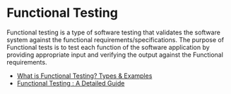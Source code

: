 # Functional Testing

Functional testing is a type of software testing that validates the software system against the functional requirements/specifications. The purpose of Functional tests is to test each function of the software application by providing appropriate input and verifying the output against the Functional requirements.

- [What is Functional Testing? Types & Examples](https://www.guru99.com/functional-testing.html)
- [Functional Testing : A Detailed Guide](https://www.browserstack.com/guide/functional-testing)
